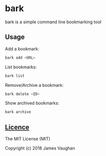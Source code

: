 bark
====

bark is a simple command line bookmarking tool


Usage
-----

Add a bookmark:
```sh
bark add <URL>
```

List bookmarks:
```sh
bark list
```

Remove/Archive a bookmark:
```sh
bark delete <ID>
```

Show archived bookmarks:
```sh
bark archive
```


[Licence](LICENSE)
------------------

The MIT License (MIT)

Copyright (c) 2018 James Vaughan
